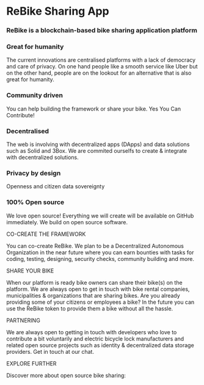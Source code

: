 # ReBike Sharing App

### ReBike is a blockchain-based bike sharing application platform


### Great for humanity

The current innovations are centralised platforms with a lack of democracy and care of privacy. On one hand people like a smooth service like Uber but on the other hand, people are on the lookout for an alternative that is also great for humanity.

### Community driven

You can help building the framework or share your bike. Yes You Can Contribute!

### Decentralised

The web is involving with decentralized apps (DApps) and data solutions such as Solid and 3Box. We are commited ourselfs to create & integrate with decentralized solutions.

### Privacy by design

Openness and citizen data sovereignty

### 100% Open source

We love open source! Everything we will create will be available on GitHub immediately. We build on open source software.





CO-CREATE THE FRAMEWORK

You can co-create ReBike. We plan to be a Decentralized Autonomous Organization in the near future where you can earn bounties with tasks for coding, testing, designing, security checks, community building and more. 

SHARE YOUR BIKE

When our platform is ready bike owners can share their bike(s) on the platform. We are always open to get in touch with bike rental companies, municipalities & organizations that are sharing bikes. Are you already providing some of your citizens or employees a bike? In the future you can use the ReBike token to provide them a bike without all the hassle.

PARTNERING

We are always open to getting in touch with developers who love to contribute a bit voluntarily and electric bicycle lock manufacturers and related open source projects such as identity & decentralized data storage providers. Get in touch at our chat.

EXPLORE FURTHER

Discover more about open source bike sharing:
